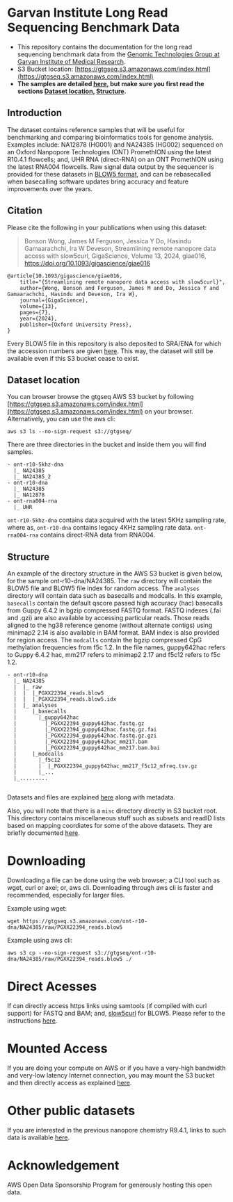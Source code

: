 # Garvan Institute Long Read Sequencing Benchmark Data

- This repository contains the documentation for the long read sequencing benchmark data from the [Genomic Technologies Group at Garvan Institute of Medical Research](https://www.garvan.org.au/research/labs-groups/genomic-technologies-lab). 
- S3 Bucket location: [https://gtgseq.s3.amazonaws.com/index.html](https://gtgseq.s3.amazonaws.com/index.html) <br>
- **The samples are detailed [here](docs/data.md), but make sure you first read the sections [Dataset location](#dataset-location), [Structure](#structure).**

## Introduction

The dataset contains reference samples that will be useful for benchmarking and comparing bioinformatics tools for genome analysis. Examples include: NA12878 (HG001) and NA24385 (HG002) sequenced on an Oxford Nanpopore Technologies (ONT) PromethION using the latest R10.4.1 flowcells; and, UHR RNA (direct-RNA) on an ONT PromethION using the latest RNA004 flowcells.  Raw signal data output by the sequencer is provided for these datasets in [BLOW5 format](https://www.nature.com/articles/s41587-021-01147-4), and can be rebasecalled when basecalling software updates bring accuracy and feature improvements over the years. 

## Citation

Please cite the following in your publications when using this dataset:

> Bonson Wong, James M Ferguson, Jessica Y Do, Hasindu Gamaarachchi, Ira W Deveson, Streamlining remote nanopore data access with slow5curl, GigaScience, Volume 13, 2024, giae016, https://doi.org/10.1093/gigascience/giae016

```
@article{10.1093/gigascience/giae016,
    title="{Streamlining remote nanopore data access with slow5curl}",
    author={Wong, Bonson and Ferguson, James M and Do, Jessica Y and Gamaarachchi, Hasindu and Deveson, Ira W},
    journal={GigaScience},
    volume={13},
    pages={7},
    year={2024},
    publisher={Oxford University Press},
}
```

Every BLOW5 file in this repository is also deposited to SRA/ENA for which the accession numbers are given [here](docs/data.md). This way, the dataset will still be available even if this S3 bucket cease to exist.  

## Dataset location

You can browser browse the gtgseq AWS S3 bucket by following [https://gtgseq.s3.amazonaws.com/index.html](https://gtgseq.s3.amazonaws.com/index.html) on your browser. Alternatively, you can use the aws cli:
```
aws s3 ls --no-sign-request s3://gtgseq/
```

There are three directories in the bucket and inside them you will find samples.
```
- ont-r10-5khz-dna
  |_ NA24385
  |_ NA24385_2
- ont-r10-dna
  |_ NA24385
  |_ NA12878
- ont-rna004-rna
  |_ UHR
```

`ont-r10-5khz-dna` contains data acquired with the latest 5KHz sampling rate, where as, `ont-r10-dna` contains legacy 4KHz sampling rate data. `ont-rna004-rna` contains direct-RNA data from RNA004.


## Structure

An example of the directory structure in the AWS S3 bucket is given below, for the sample ont-r10-dna/NA24385. The `raw` directory will contain the BLOW5 file and BLOW5 file index for random access. The `analyses` directory will contain data such as basecalls and modcalls. In this example, `basecalls` contain the default qscore passed high accuracy (hac) basecalls from Guppy 6.4.2 in bgzip compressed FASTQ format. FASTQ indexes (.fai and .gzi) are also available by accessing particular reads. Those reads aligned to the hg38 reference genome (without alternate contigs) using minimap2 2.14 is also available in BAM format. BAM index is also provided for region access. The `modcalls` contain the bgzip compressed CpG methylation frequencies from f5c 1.2. In the file names, guppy642hac refers to Guppy 6.4.2 hac,  mm217 refers to minimap2 2.17 and f5c12 refers to f5c 1.2.

```
- ont-r10-dna
  |_ NA24385
  |  |_ raw
  |  |  |_PGXX22394_reads.blow5
  |  |  |_PGXX22394_reads.blow5.idx
  |  |_ analyses
  |     |_basecalls
  |       |_guppy642hac
  |         |_PGXX22394_guppy642hac.fastq.gz
  |         |_PGXX22394_guppy642hac.fastq.gz.fai
  |         |_PGXX22394_guppy642hac.fastq.gz.gzi
  |         |_PGXX22394_guppy642hac_mm217.bam
  |         |_PGXX22394_guppy642hac_mm217.bam.bai 
  |     |_modcalls
  |       |_f5c12
  |       |  |_PGXX22394_guppy642hac_mm217_f5c12_mfreq.tsv.gz
  |       |_...
  |_......... 
  
```

Datasets and files are explained [here](docs/data.md) along with metadata.

Also, you will note that there is a `misc` directory directly in S3 bucket root. This directory contains miscellaneous stuff such as subsets and readID lists based on mapping coordiates for some of the above datasets. They are briefly documented [here](docs/misc.md).

#  Downloading

Downloading a file can be done using the web browser; a CLI tool such as wget, curl or axel; or, aws cli. Downloading through aws cli is faster and recommended, especially for larger files.

Example using wget:
```
wget https://gtgseq.s3.amazonaws.com/ont-r10-dna/NA24385/raw/PGXX22394_reads.blow5
```

Example using aws cli:
```
aws s3 cp --no-sign-request s3://gtgseq/ont-r10-dna/NA24385/raw/PGXX22394_reads.blow5 ./
```

# Direct Acesses

If can directly access https links using samtools (if compiled with curl support) for FASTQ and BAM; and, [slow5curl](https://github.com/BonsonW/slow5curl) for BLOW5. Please refer to the instructions [here](docs/slow5curl.md). 

#  Mounted Access

If you are doing your compute on AWS or if you have a very-high bandwidth and very-low latency Internet connection, you may mount the S3 bucket and then directly access as explained [here](docs/mount.md).

# Other public datasets

If you are interested in the previous nanopore chemistry R9.4.1, links to such data is available [here](https://github.com/hasindu2008/seq/#ont-r941-chemistry). 

# Acknowledgement

AWS Open Data Sponsorship Program for generously hosting this open data.
